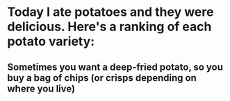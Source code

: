 # Today I ate potatoes and they were delicious. Here's a ranking of each potato variety:

## Sometimes you want a deep-fried potato, so you buy a bag of chips (or crisps depending on where you live)

